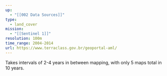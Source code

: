```yaml
---
up:
  - "[[002 Data Sources]]"
type:
  - land_cover
mission:
  - "[[Sentinel 1]]"
resolution: 100m
time_range: 2004-2014
url: https://www.terraclass.gov.br/geoportal-aml/
---
```

Takes intervals of 2-4 years in between mapping, with only 5 maps total in 10 years.
